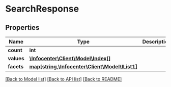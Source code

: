 # SearchResponse

## Properties
Name | Type | Description | Notes
------------ | ------------- | ------------- | -------------
**count** | **int** |  | [optional] 
**values** | [**\Infocenter\Client\Model\Index[]**](Index.md) |  | [optional] 
**facets** | [**map[string,\Infocenter\Client\Model\IList1]**](IList1.md) |  | [optional] 

[[Back to Model list]](../../README.md#documentation-for-models) [[Back to API list]](../../README.md#documentation-for-api-endpoints) [[Back to README]](../../README.md)

